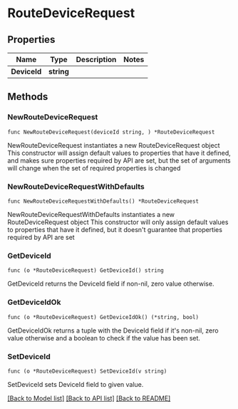 # RouteDeviceRequest

## Properties

Name | Type | Description | Notes
------------ | ------------- | ------------- | -------------
**DeviceId** | **string** |  | 

## Methods

### NewRouteDeviceRequest

`func NewRouteDeviceRequest(deviceId string, ) *RouteDeviceRequest`

NewRouteDeviceRequest instantiates a new RouteDeviceRequest object
This constructor will assign default values to properties that have it defined,
and makes sure properties required by API are set, but the set of arguments
will change when the set of required properties is changed

### NewRouteDeviceRequestWithDefaults

`func NewRouteDeviceRequestWithDefaults() *RouteDeviceRequest`

NewRouteDeviceRequestWithDefaults instantiates a new RouteDeviceRequest object
This constructor will only assign default values to properties that have it defined,
but it doesn't guarantee that properties required by API are set

### GetDeviceId

`func (o *RouteDeviceRequest) GetDeviceId() string`

GetDeviceId returns the DeviceId field if non-nil, zero value otherwise.

### GetDeviceIdOk

`func (o *RouteDeviceRequest) GetDeviceIdOk() (*string, bool)`

GetDeviceIdOk returns a tuple with the DeviceId field if it's non-nil, zero value otherwise
and a boolean to check if the value has been set.

### SetDeviceId

`func (o *RouteDeviceRequest) SetDeviceId(v string)`

SetDeviceId sets DeviceId field to given value.



[[Back to Model list]](../README.md#documentation-for-models) [[Back to API list]](../README.md#documentation-for-api-endpoints) [[Back to README]](../README.md)


